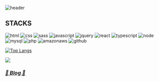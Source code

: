![header](https://capsule-render.vercel.app/api?type=Waving&color=ffd7d5&height=300&section=header&text=Hello,%20World!&fontSize=90)

## STACKS
![html](https://img.shields.io/badge/html5-E34F26?style=for-the-badge&logo=html5&logoColor=white)
![css](https://img.shields.io/badge/css-1572B6?style=for-the-badge&logo=css3&logoColor=white)
![sass](https://img.shields.io/badge/sass-CC6699?style=for-the-badge&logo=sass&logoColor=white)
![javascript](https://img.shields.io/badge/javascript-F7DF1E?style=for-the-badge&logo=javascript&logoColor=black)
![jquery](https://img.shields.io/badge/jquery-0769AD?style=for-the-badge&logo=jquery&logoColor=white)
![react](https://img.shields.io/badge/react-61DAFB?style=for-the-badge&logo=react&logoColor=black) 
![typescript](https://img.shields.io/badge/typescript-3178C6?style=for-the-badge&logo=typescript&logoColor=white)
![node](https://img.shields.io/badge/node.js-339933?style=for-the-badge&logo=Node.js&logoColor=white)
<br>
![mysql](https://img.shields.io/badge/mysql-4479A1?style=for-the-badge&logo=mysql&logoColor=white)
![php](https://img.shields.io/badge/php-777BB4?style=for-the-badge&logo=php&logoColor=white)
![amazonaws](https://img.shields.io/badge/amazonaws-232F3E?style=for-the-badge&logo=amazonaws&logoColor=white)
![github](https://img.shields.io/badge/github-181717?style=for-the-badge&logo=github&logoColor=white)

[![Top Langs](https://github-readme-stats.vercel.app/api/top-langs/?username=hyooa&layout=compact&langs_count=8)](https://github.com/hyooa/github-readme-stats)

<a href="https://hits.seeyoufarm.com"><img src="https://hits.seeyoufarm.com/api/count/incr/badge.svg?url=https%3A%2F%2Fgithub.com%2Fhyooa&count_bg=%23696969&title_bg=%23EAEAEA&icon=&icon_color=%23E7E7E7&title=hits&edge_flat=false"/></a>

### [*🤍 Blog 🤍*](https://blog.naver.com/hyohyo_a/222939628920, "GitHub_꾸미기")



<!--
**hyooa/hyooa** is a ✨ _special_ ✨ repository because its `README.md` (this file) appears on your GitHub profile.

Here are some ideas to get you started:

- 🔭 I’m currently working on ...
- 🌱 I’m currently learning ...
- 👯 I’m looking to collaborate on ...
- 🤔 I’m looking for help with ...
- 💬 Ask me about ...
- 📫 How to reach me: ...
- 😄 Pronouns: ...
- ⚡ Fun fact: ...
-->
